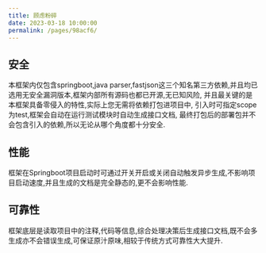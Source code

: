 ```yaml
---
title: 顾虑粉碎
date: 2023-03-18 10:00:00
permalink: /pages/98acf6/
---
```

## 安全

本框架内仅包含springboot,java parser,fastjson这三个知名第三方依赖,并且均已选用无安全漏洞版本,框架内部所有源码也都已开源,无已知风险, 
并且最关键的是本框架具备零侵入的特性,实际上您无需将依赖打包进项目中, 引入时可指定scope为test,框架会自动在运行测试模块时自动生成接口文档,
最终打包后的部署包并不会包含引入的依赖,所以无论从哪个角度都十分安全.

## 性能

框架在Springboot项目启动时可通过开关开启或关闭自动触发异步生成,不影响项目启动速度,并且生成的文档是完全静态的,更不会影响性能.

## 可靠性

框架底层是读取项目中的注释,代码等信息,综合处理决策后生成接口文档,既不会多生成亦不会错误生成,可保证原汁原味,相较于传统方式可靠性大大提升.